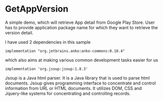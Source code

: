 # GetAppVersion

A simple demo, which will retrieve App detail from Google Play Store. User has to provide application package name for which they want to 
retrieve the version detail.

I have used 2 dependencies in this sample

```
implementation "org.jetbrains.anko:anko-commons:0.10.4"
```
which also aims at making various common development tasks easier for us

```
implementation 'org.jsoup:jsoup:1.8.3'
```
Jsoup is a Java html parser. It is a Java library that is used to parse html documents. Jsoup gives programming interface to concentrate and control information from URL or HTML documents. It utilizes DOM, CSS and Jquery-like systems for concentrating and controlling records.
